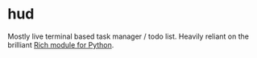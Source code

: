 # hud
Mostly live terminal based task manager / todo list. Heavily reliant on the brilliant [Rich module for Python](https://github.com/willmcgugan/rich).

